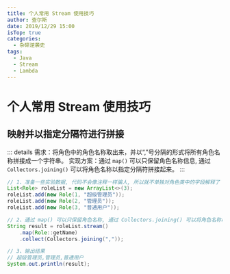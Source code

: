 ```yaml
---
title: 个人常用 Stream 使用技巧
author: 查尔斯
date: 2019/12/29 15:00
isTop: true
categories:
  - 杂碎逆袭史
tags:
  - Java
  - Stream
  - Lambda
---
```


# 个人常用 Stream 使用技巧 <Badge text="持续更新" type="warning" />

<!-- more -->

## 映射并以指定分隔符进行拼接

::: details 需求：将角色中的角色名称取出来，并以“,”号分隔的形式将所有角色名称拼接成一个字符串。
实现方案：通过 `map()` 可以只保留角色名称信息, 通过 `Collectors.joining()` 可以将角色名称以指定分隔符拼接起来。
:::

```java
// 1、准备一些实验数据, 代码不会像注释一样骗人, 所以就不单独对角色类中的字段解释了
List<Role> roleList = new ArrayList<>(3);
roleList.add(new Role(1, "超级管理员"));
roleList.add(new Role(2, "管理员"));
roleList.add(new Role(3, "普通用户"));

// 2、通过 map() 可以只保留角色名称, 通过 Collectors.joining() 可以将角色名称以指定分隔符拼接起来
String result = roleList.stream()
    .map(Role::getName)
    .collect(Collectors.joining(","));

// 3、输出结果
// 超级管理员,管理员,普通用户
System.out.println(result);
```
